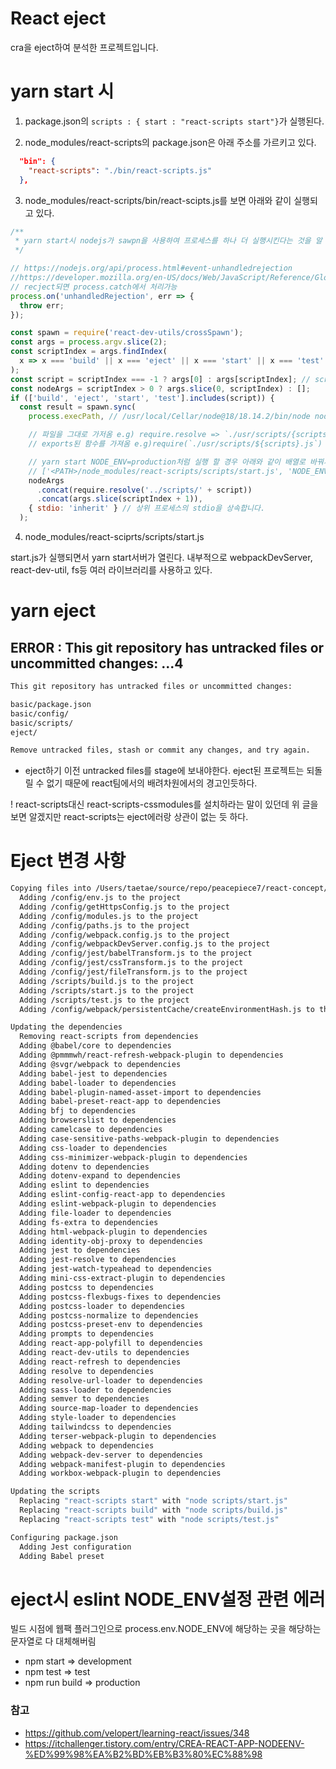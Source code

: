 # React eject

cra을 eject하여 분석한 프로젝트입니다.

# yarn start 시

1. package.json의 `scripts : { start : "react-scripts start"}`가 실행된다.

2. node_modules/react-scripts의 package.json은 아래 주소를 가르키고 있다.

```json
  "bin": {
    "react-scripts": "./bin/react-scripts.js"
  },
```

3. node_modules/react-scripts/bin/react-scipts.js를 보면 아래와 같이 실행되고 있다.

```js
/**
 * yarn start시 nodejs가 sawpn을 사용하여 프로세스를 하나 더 실행시킨다는 것을 알 수 있다.
 */

// https://nodejs.org/api/process.html#event-unhandledrejection
//https://developer.mozilla.org/en-US/docs/Web/JavaScript/Reference/Global_Objects/Promise/catch
// recject되면 process.catch에서 처리가능
process.on('unhandledRejection', err => {
  throw err;
});

const spawn = require('react-dev-utils/crossSpawn');
const args = process.argv.slice(2);
const scriptIndex = args.findIndex(
  x => x === 'build' || x === 'eject' || x === 'start' || x === 'test'
);
const script = scriptIndex === -1 ? args[0] : args[scriptIndex]; // scripts는 build, ejct, start, test중 하나여야합니다.
const nodeArgs = scriptIndex > 0 ? args.slice(0, scriptIndex) : [];
if (['build', 'eject', 'start', 'test'].includes(script)) {
  const result = spawn.sync(
    process.execPath, // /usr/local/Cellar/node@18/18.14.2/bin/node nodejs 실행 경로입니다.

    // 파일을 그대로 가저옴 e.g) require.resolve => `./usr/scripts/{scripts}.js`
    // exports된 함수를 가져옴 e.g)require(`./usr/scripts/${scripts}.js`) => { exFunc1 : [Function : exFunc1], exFunc2 : [Function : exFunc2] ...}

    // yarn start NODE_ENV=production처럼 실행 할 경우 아래와 같이 배열로 바꿔서 spawn에 arguments배열로 입력됨
    // ['<PATH>/node_modules/react-scripts/scripts/start.js', 'NODE_ENV=production' ]
    nodeArgs
      .concat(require.resolve('../scripts/' + script))
      .concat(args.slice(scriptIndex + 1)),
    { stdio: 'inherit' } // 상위 프로세스의 stdio을 상속합니다.
  );
```

4. node_modules/react-sciprts/scripts/start.js

start.js가 실행되면서 yarn start서버가 열린다.
내부적으로 webpackDevServer, react-dev-util, fs등 여러 라이브러리를 사용하고 있다.

# yarn eject

## ERROR : This git repository has untracked files or uncommitted changes: ...4

```txt
This git repository has untracked files or uncommitted changes:

basic/package.json
basic/config/
basic/scripts/
eject/

Remove untracked files, stash or commit any changes, and try again.
```

- eject하기 이전 untracked files를 stage에 보내야한다.
  eject된 프로젝트는 되돌릴 수 없기 때문에 react팀에서의 배려차원에서의 경고인듯하다.

! react-scripts대신 react-scripts-cssmodules를 설치하라는 말이 있던데 위 글을 보면 알겠지만 react-scripts는 eject에러랑 상관이 없는 듯 하다.

# Eject 변경 사항

```sh
Copying files into /Users/taetae/source/repo/peacepiece7/react-concept/eject
  Adding /config/env.js to the project
  Adding /config/getHttpsConfig.js to the project
  Adding /config/modules.js to the project
  Adding /config/paths.js to the project
  Adding /config/webpack.config.js to the project
  Adding /config/webpackDevServer.config.js to the project
  Adding /config/jest/babelTransform.js to the project
  Adding /config/jest/cssTransform.js to the project
  Adding /config/jest/fileTransform.js to the project
  Adding /scripts/build.js to the project
  Adding /scripts/start.js to the project
  Adding /scripts/test.js to the project
  Adding /config/webpack/persistentCache/createEnvironmentHash.js to the project

Updating the dependencies
  Removing react-scripts from dependencies
  Adding @babel/core to dependencies
  Adding @pmmmwh/react-refresh-webpack-plugin to dependencies
  Adding @svgr/webpack to dependencies
  Adding babel-jest to dependencies
  Adding babel-loader to dependencies
  Adding babel-plugin-named-asset-import to dependencies
  Adding babel-preset-react-app to dependencies
  Adding bfj to dependencies
  Adding browserslist to dependencies
  Adding camelcase to dependencies
  Adding case-sensitive-paths-webpack-plugin to dependencies
  Adding css-loader to dependencies
  Adding css-minimizer-webpack-plugin to dependencies
  Adding dotenv to dependencies
  Adding dotenv-expand to dependencies
  Adding eslint to dependencies
  Adding eslint-config-react-app to dependencies
  Adding eslint-webpack-plugin to dependencies
  Adding file-loader to dependencies
  Adding fs-extra to dependencies
  Adding html-webpack-plugin to dependencies
  Adding identity-obj-proxy to dependencies
  Adding jest to dependencies
  Adding jest-resolve to dependencies
  Adding jest-watch-typeahead to dependencies
  Adding mini-css-extract-plugin to dependencies
  Adding postcss to dependencies
  Adding postcss-flexbugs-fixes to dependencies
  Adding postcss-loader to dependencies
  Adding postcss-normalize to dependencies
  Adding postcss-preset-env to dependencies
  Adding prompts to dependencies
  Adding react-app-polyfill to dependencies
  Adding react-dev-utils to dependencies
  Adding react-refresh to dependencies
  Adding resolve to dependencies
  Adding resolve-url-loader to dependencies
  Adding sass-loader to dependencies
  Adding semver to dependencies
  Adding source-map-loader to dependencies
  Adding style-loader to dependencies
  Adding tailwindcss to dependencies
  Adding terser-webpack-plugin to dependencies
  Adding webpack to dependencies
  Adding webpack-dev-server to dependencies
  Adding webpack-manifest-plugin to dependencies
  Adding workbox-webpack-plugin to dependencies

Updating the scripts
  Replacing "react-scripts start" with "node scripts/start.js"
  Replacing "react-scripts build" with "node scripts/build.js"
  Replacing "react-scripts test" with "node scripts/test.js"

Configuring package.json
  Adding Jest configuration
  Adding Babel preset
```

# eject시 eslint NODE_ENV설정 관련 에러

빌드 시점에 웹팩 플러그인으로 process.env.NODE_ENV에 해당하는 곳을 해당하는 문자열로 다 대체해버림

- npm start => development
- npm test => test
- npm run build => production

### 참고

- https://github.com/velopert/learning-react/issues/348
- https://itchallenger.tistory.com/entry/CREA-REACT-APP-NODEENV-%ED%99%98%EA%B2%BD%EB%B3%80%EC%88%98
